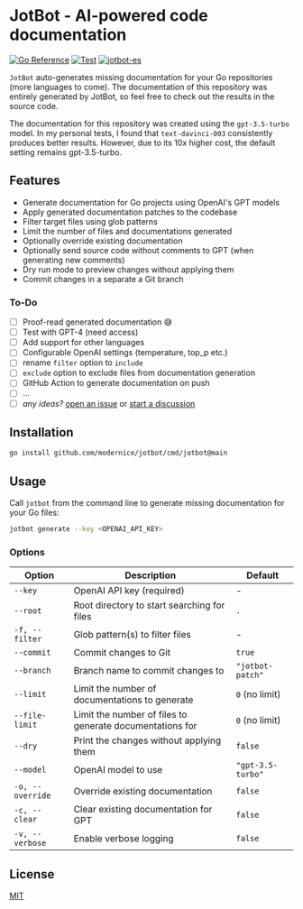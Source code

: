 # JotBot - AI-powered code documentation

[![Go Reference](https://pkg.go.dev/badge/github.com/modernice/jotbot.svg)](https://pkg.go.dev/github.com/modernice/jotbot)
[![Test](https://github.com/modernice/jotbot/actions/workflows/test.yml/badge.svg)](https://github.com/modernice/jotbot/actions/workflows/test.yml)
[![jotbot-es](https://github.com/modernice/jotbot/actions/workflows/jotbot-es.yml/badge.svg)](https://github.com/modernice/jotbot/actions/workflows/jotbot-es.yml)

`JotBot` auto-generates missing documentation for your Go repositories
(more languages to come). The documentation of this repository was entirely
generated by JotBot, so feel free to check out the results in the source code.

The documentation for this repository was created using the `gpt-3.5-turbo` model.
In my personal tests, I found that `text-davinci-003` consistently produces
better results. However, due to its 10x higher cost, the default setting remains
gpt-3.5-turbo.

## Features

- Generate documentation for Go projects using OpenAI's GPT models
- Apply generated documentation patches to the codebase
- Filter target files using glob patterns
- Limit the number of files and documentations generated
- Optionally override existing documentation
- Optionally send source code without comments to GPT (when generating new comments)
- Dry run mode to preview changes without applying them
- Commit changes in a separate a Git branch

### To-Do

- [ ] Proof-read generated documentation 😅
- [ ] Test with GPT-4 (need access)
- [ ] Add support for other languages
- [ ] Configurable OpenAI settings (temperature, top_p etc.)
- [ ] rename `filter` option to `include`
- [ ] `exclude` option to exclude files from documentation generation
- [ ] GitHub Action to generate documentation on push
- [ ] ...
- [ ] _any ideas?_ [open an issue](//github.com/modernice/jotbot/issues) or [start a discussion](//github.com/modernice/jotbot/discussions)

## Installation

```bash
go install github.com/modernice/jotbot/cmd/jotbot@main
```

## Usage

Call `jotbot` from the command line to generate missing documentation for your
Go files:

```bash
jotbot generate --key <OPENAI_API_KEY>
```

### Options

| Option | Description | Default |
| --- | --- | --- |
| `--key` | OpenAI API key (required) | - |
| `--root` | Root directory to start searching for files | `.` |
| `-f, --filter` | Glob pattern(s) to filter files | - |
| `--commit` | Commit changes to Git | `true` |
| `--branch` | Branch name to commit changes to | `"jotbot-patch"` |
| `--limit` | Limit the number of documentations to generate | `0` (no limit) |
| `--file-limit` | Limit the number of files to generate documentations for | `0` (no limit) |
| `--dry` | Print the changes without applying them | `false` |
| `--model` | OpenAI model to use | `"gpt-3.5-turbo"` |
| `-o, --override` | Override existing documentation | `false` |
| `-c, --clear` | Clear existing documentation for GPT | `false` |
| `-v, --verbose` | Enable verbose logging | `false` |

## License

[MIT](./LICENSE)
